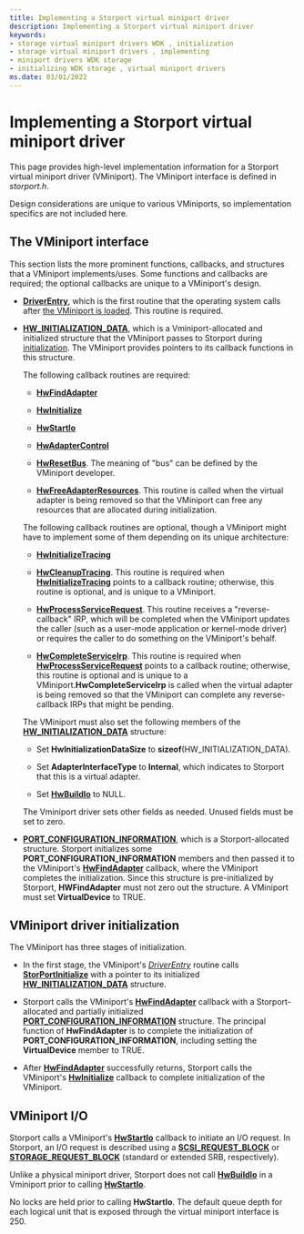 ```yaml
---
title: Implementing a Storport virtual miniport driver
description: Implementing a Storport virtual miniport driver
keywords:
- storage virtual miniport drivers WDK , initialization
- storage virtual miniport drivers , implementing
- miniport drivers WDK storage
- initializing WDK storage , virtual miniport drivers
ms.date: 03/01/2022
---
```


# Implementing a Storport virtual miniport driver

This page provides high-level implementation information for a Storport virtual miniport driver (VMiniport). The VMiniport interface is defined in *storport.h*.

Design considerations are unique to various VMiniports, so implementation specifics are not included here.

## The VMiniport interface

This section lists the more prominent functions, callbacks, and structures that a VMiniport implements/uses. Some functions and callbacks are required; the optional callbacks are unique to a VMiniport's design.

* [**DriverEntry**](/windows-hardware/drivers/ddi/wdm/nc-wdm-driver_initialize), which is the first routine that the operating system calls after [the VMiniport is loaded](##loading-a-vminiport). This routine is required.

* [**HW_INITIALIZATION_DATA**](/windows-hardware/drivers/ddi/storport/ns-storport-_hw_initialization_data-r1), which is a Vminiport-allocated and initialized structure that the VMiniport passes to Storport during [initialization](##initializing-a-vminiport-driver). The VMiniport provides pointers to its callback functions in this structure.

  The following callback routines are required:

  * [**HwFindAdapter**](/windows-hardware/drivers/ddi/storport/nc-storport-hw_find_adapter)

  * [**HwInitialize**](/windows-hardware/drivers/ddi/storport/nc-storport-hw_initialize)

  * [**HwStartIo**](/windows-hardware/drivers/ddi/storport/nc-storport-hw_startio)

  * [**HwAdapterControl**](/windows-hardware/drivers/ddi/storport/nc-storport-hw_adapter_control)

  * [**HwResetBus**](/windows-hardware/drivers/ddi/storport/nc-storport-hw_reset_bus). The meaning of "bus" can be defined by the VMiniport developer.

  * [**HwFreeAdapterResources**](/windows-hardware/drivers/ddi/storport/nc-storport-hw_free_adapter_resources). This routine is called when the virtual adapter is being removed so that the VMiniport can free any resources that are allocated during initialization.

  The following callback routines are optional, though a VMiniport might have to implement some of them depending on its unique architecture:

  * [**HwInitializeTracing**](/windows-hardware/drivers/ddi/storport/nc-storport-hw_initialize_tracing)

  * [**HwCleanupTracing**](/windows-hardware/drivers/ddi/storport/nc-storport-hw_cleanup_tracing). This routine is required when [**HwInitializeTracing**](/windows-hardware/drivers/ddi/storport/nc-storport-hw_initialize_tracing) points to a callback routine; otherwise, this routine is optional, and is unique to a VMiniport.

  * [**HwProcessServiceRequest**](/windows-hardware/drivers/ddi/storport/nc-storport-hw_process_service_request). This routine receives a "reverse-callback" IRP, which will be completed when the VMiniport updates the caller (such as a user-mode application or kernel-mode driver) or requires the caller to do something on the VMiniport's behalf.

  * [**HwCompleteServiceIrp**](/windows-hardware/drivers/ddi/storport/nc-storport-hw_complete_service_irp). This routine is required when [**HwProcessServiceRequest**](/windows-hardware/drivers/ddi/storport/nc-storport-hw_process_service_request) points to a callback routine; otherwise, this routine is optional and is unique to a VMiniport.**HwCompleteServiceIrp** is called when the virtual adapter is being removed so that the VMiniport can complete any reverse-callback IRPs that might be pending.

  The VMiniport must also set the following members of the [**HW_INITIALIZATION_DATA**](/windows-hardware/drivers/ddi/storport/ns-storport-_hw_initialization_data-r1) structure:

  * Set **HwInitializationDataSize** to **sizeof**(HW_INITIALIZATION_DATA).

  * Set **AdapterInterfaceType** to **Internal**, which indicates to Storport that this is a virtual adapter.

  * Set [**HwBuildIo**](/windows-hardware/drivers/ddi/storport/nc-storport-hw_buildio) to NULL.

  The Vminiport driver sets other fields as needed. Unused fields must be set to zero.

* [**PORT_CONFIGURATION_INFORMATION**](ns-storport-_port_configuration_information.md), which is a Storport-allocated structure. Storport initializes some **PORT_CONFIGURATION_INFORMATION** members and then passed it to the VMiniport's [**HwFindAdapter**](/windows-hardware/drivers/ddi/storport/nc-storport-hw_find_adapter) callback, where the VMiniport completes the initialization. Since this structure is pre-initialized by Storport, **HWFindAdapter** must not zero out the structure. A VMiniport must set **VirtualDevice** to TRUE.

## VMiniport driver initialization

The VMiniport has three stages of initialization.

* In the first stage, the VMiniport's [*DriverEntry*](/windows-hardware/drivers/ddi/wdm/nc-wdm-driver_initialize) routine calls [**StorPortInitialize**](/windows-hardware/drivers/ddi/storport/nf-storport-storportinitialize) with a pointer to its initialized [**HW_INITIALIZATION_DATA**](/windows-hardware/drivers/ddi/storport/ns-storport-_hw_initialization_data-r1) structure.

* Storport calls the VMiniport's [**HwFindAdapter**](/windows-hardware/drivers/ddi/storport/nc-storport-hw_find_adapter) callback with a Storport-allocated and partially initialized [**PORT_CONFIGURATION_INFORMATION**](ns-storport-_port_configuration_information.md) structure. The principal function of **HwFindAdapter** is to complete the initialization of **PORT_CONFIGURATION_INFORMATION**, including setting the **VirtualDevice** member to TRUE.

* After [**HwFindAdapter**](/windows-hardware/drivers/ddi/storport/nc-storport-hw_find_adapter) successfully returns, Storport calls the VMiniport's [**HwInitialize**](/windows-hardware/drivers/ddi/storport/nc-storport-hw_initialize) callback to complete initialization of the VMiniport.

## VMiniport I/O

Storport calls a VMiniport's [**HwStartIo**](/windows-hardware/drivers/ddi/storport/nc-storport-hw_startio) callback to initiate an I/O request. In Storport, an I/O request is described using a [**SCSI_REQUEST_BLOCK**](/windows-hardware/drivers/ddi/storport/ns-storport-_scsi_request_block) or [**STORAGE_REQUEST_BLOCK**](/windows-hardware/drivers/ddi/storport/ns-storport-_storage_request_block) (standard or extended SRB, respectively).

Unlike a physical miniport driver, Storport does not call [**HwBuildIo**](/windows-hardware/drivers/ddi/storport/nc-storport-hw_buildio) in a Vminiport prior to calling [**HwStartIo**](/windows-hardware/drivers/ddi/storport/nc-storport-hw_startio).

No locks are held prior to calling **HwStartIo**. The default queue depth for each logical unit that is exposed through the virtual miniport interface is 250.
